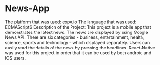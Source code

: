 # News-App

The platform that was used: expo.io
The language that was used: ECMAScript6
Description of the Project: This project is a mobile app that demonstrates the latest news. The news are displayed by using Google News API. There are six categories - business, entertainment, health, science, sports and technology – which displayed separately. Users can easily read the details of the news by pressing the headlines. React-Native was used for this project in order that it can be used by both android and IOS users.
